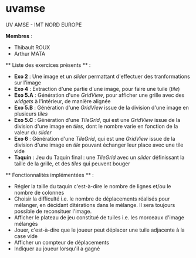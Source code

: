 # uvamse
UV AMSE - IMT NORD EUROPE

**Membres** :
- Thibault ROUX
- Arthur MATA

** Liste des exercices présents ** :
- **Exo 2** : Une image et un *slider* permattant d'effectuer des tranformations sur l'image
- **Exo 4** : Extraction d'une partie d'une image, pour faire une tuile (*tile*)
- **Exo 5.A** : Génération d'une *GridView*, pour afficher une grille avec des *widgets* à l'intérieur, de manière alignée
- **Exo 5.B** : Génération d'une *GridView* issue de la division d'une image en plusieurs *tiles*
- **Exo 5.C** : Génération d'une *TileGrid*, qui est une *GridView* issue de la division d'une image en *tiles*, dont le nombre varie en fonction de la valeur du *slider*
- **Exo 6** : Génération d'une *TileGrid*, qui est une *GridView* issue de la division d'une image en *tile* pouvant échanger leur place avec une tile vide
- **Taquin** : Jeu du Taquin final : une *TileGrid* avec un *slider* définissant la taille de la grille, et des *tiles* qui peuvent bouger

** Fonctionnalités implémentées ** :
- Régler la taille du taquin c'est-à-dire le nombre de lignes et/ou le nombre de colonnes
- Choisir la difficulté i.e. le nombre de déplacements réalisés pour mélanger, en décidant ditérations dans le mélange. Il sera toujours possible de reconsituer l'image.
- Afficher le plateau de jeu constitué de tuiles i.e. les morceaux d'image mélangés
- Jouer, c'est-à-dire que le joueur peut déplacer une tuile adjacente à la case vide
- Afficher un compteur de déplacements
- Indiquer au joueur lorsqu'il a gagné
